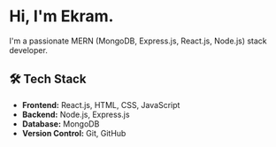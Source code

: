 <h1>Hi, I'm Ekram.</h1>
I'm a passionate MERN (MongoDB, Express.js, React.js, Node.js) stack developer.

## 🛠️ Tech Stack
- **Frontend:** React.js, HTML, CSS, JavaScript
- **Backend:** Node.js, Express.js
- **Database:** MongoDB
- **Version Control:** Git, GitHub
<br>
